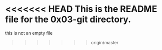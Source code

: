 <<<<<<< HEAD
This is the README file for the 0x03-git directory.
=======
 this is not an empty file
>>>>>>> origin/master
